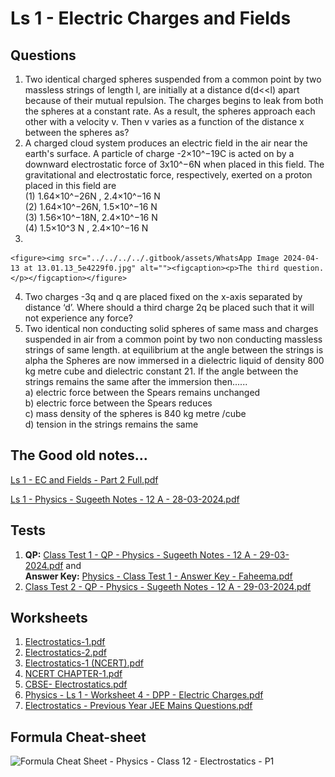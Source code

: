 # Ls 1 - Electric Charges and Fields

## Questions

1. Two identical charged spheres suspended from a common point by two massless strings of length l, are initially at a distance d(d<\<l) apart because of their mutual repulsion. The charges begins to leak from both the spheres at a constant rate. As a result, the spheres approach each other with a velocity v. Then v varies as a function of the distance x between the spheres as?&#x20;
2. A charged cloud system produces an electric field in the air near the earth's surface. A particle of charge -2×10^−19C is acted on by a downward electrostatic force of 3x10^−6N when placed in this field. The gravitational and electrostatic force, respectively, exerted on a proton placed in this field are \
   (1) 1.64×10^−26N , 2.4×10^−16 N \
   (2) 1.64×10^−26N, 1.5×10^−16 N \
   (3) 1.56×10^−18N, 2.4×10^−16 N \
   (4) 1.5×10^3 N , 2.4×10^−16 N
3.

    <figure><img src="../../../../.gitbook/assets/WhatsApp Image 2024-04-13 at 13.01.13_5e4229f0.jpg" alt=""><figcaption><p>The third question.</p></figcaption></figure>
4. Two charges -3q and q are placed fixed on the x-axis separated by distance ‘d’. Where should a third charge 2q be placed such that it will not experience any force?
5. Two identical non conducting solid spheres of same mass and charges suspended in air from a common point by two non conducting massless strings of same length. at equilibrium at the angle between the strings is alpha the Spheres are now immersed in a dielectric liquid of density 800 kg metre cube and dielectric constant 21. If the angle between the strings remains the same after the immersion then......\
   a) electric force between the Spears remains unchanged \
   b) electric force between the Spears reduces \
   c) mass density of the spheres is 840 kg metre /cube\
   d) tension in the strings remains the same

## The Good old notes…

[Ls 1 - EC and Fields - Part 2 Full.pdf](https://drive.google.com/file/d/1ss3CBwiPT6uX2JuAaEJPNMbaiZB3RYSg/view?usp=drive\_link)

[Ls 1 - Physics - Sugeeth Notes - 12 A - 28-03-2024.pdf](https://drive.google.com/file/d/1axnjm0uXjWIAzSdiZ1jJMelLyVaKCd8A/view?usp=drivesdk)

## Tests

1. **QP:** [Class Test 1 - QP - Physics - Sugeeth Notes - 12 A - 29-03-2024.pdf](https://drive.google.com/file/d/1CRLZzOC1IFpVsVvhNeein1kSR5fXAewI/view?usp=drivesdk) and\
   **Answer Key:** [Physics - Class Test 1 - Answer Key - Faheema.pdf](https://res.craft.do/user/full/34ae8ebc-d508-7305-20e2-17e06364862c/doc/bebb365f-d340-4b5a-8457-e20b221441b2/555D9F56-A7D0-4D84-98AB-B013F6342A18\_2/igT3DimaFVz4aOesW1KPr9CdKGca9MCsKw2CJ6i3y9Iz/Physics%20-%20Class%20Test%201%20-%20Answer%20Key%20-%20Faheema.pdf)
2. [Class Test 2 - QP - Physics - Sugeeth Notes - 12 A - 29-03-2024.pdf](https://drive.google.com/file/d/10DBk4piyyGt8vSquH2rQ0TK414zo4BXW/view?usp=drivesdk)

## Worksheets

1. [Electrostatics-1.pdf](https://res.craft.do/user/full/34ae8ebc-d508-7305-20e2-17e06364862c/doc/447CCA8A-35CF-4471-9C03-1EEE0A7E636F/037e313b-4854-44f3-8857-05a000f5b930)
2. [Electrostatics-2.pdf](https://res.craft.do/user/full/34ae8ebc-d508-7305-20e2-17e06364862c/doc/447CCA8A-35CF-4471-9C03-1EEE0A7E636F/59227772-02bb-41dc-b67d-67387cab6bc9)
3. [Electrostatics-1 (NCERT).pdf](https://res.craft.do/user/full/34ae8ebc-d508-7305-20e2-17e06364862c/doc/bebb365f-d340-4b5a-8457-e20b221441b2/ff188193-030f-4e7a-ada2-4a8de4947b3e)
4. [NCERT CHAPTER-1.pdf](https://res.craft.do/user/full/34ae8ebc-d508-7305-20e2-17e06364862c/doc/bebb365f-d340-4b5a-8457-e20b221441b2/29f9fdcb-f218-4f57-85f0-c5839327ad00)
5. [CBSE- Electrostatics.pdf](https://res.craft.do/user/full/34ae8ebc-d508-7305-20e2-17e06364862c/doc/bebb365f-d340-4b5a-8457-e20b221441b2/7AEFCD89-1CCE-4A66-A9FF-0DAB6BE2177B\_2/WjWpvN9h2fAxkqGtiXKrw6YEnyRbpgmYyOYF4gN2LtYz/CBSE-%20Electrostatics.pdf)
6. [Physics - Ls 1 - Worksheet 4 - DPP - Electric Charges.pdf](https://drive.google.com/file/d/1hW2tJdb50Q-2jrjCCvOE64ZDg4behf3w/view?usp=drive\_link)
7. [Electrostatics - Previous Year JEE Mains Questions.pdf](https://drive.google.com/file/d/1TsaUbDiN5NtpLpB2mNYD0my\_YWxmyr91/view?usp=drive\_link)

## Formula Cheat-sheet

![Formula Cheat Sheet - Physics - Class 12 - Electrostatics - P1](https://res.craft.do/user/full/34ae8ebc-d508-7305-20e2-17e06364862c/doc/bebb365f-d340-4b5a-8457-e20b221441b2/9E88EC27-D7C9-44F5-933C-229602861225\_2/pJfj0vyyY0N82URsu3EOnnXsxUPX3TcAiAMAMTl2lBsz/PHOTO-2024-03-14-16-24-10.jpeg)
